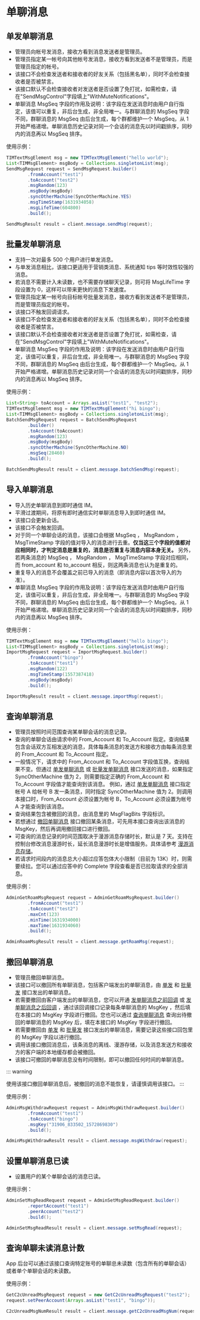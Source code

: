 # 单聊消息

## 单发单聊消息

- 管理员向帐号发消息，接收方看到消息发送者是管理员。
- 管理员指定某一帐号向其他帐号发消息，接收方看到发送者不是管理员，而是管理员指定的帐号。
- 该接口不会检查发送者和接收者的好友关系（包括黑名单），同时不会检查接收者是否被禁言。
- 该接口默认不会检查接收者对发送者是否设置了免打扰，如需检查，请在"SendMsgControl"字段填上"WithMuteNotifications"。
- 单聊消息 MsgSeq 字段的作用及说明：该字段在发送消息时由用户自行指定，该值可以重复，非后台生成，非全局唯一。与群聊消息的 MsgSeq 字段不同，群聊消息的 MsgSeq 由后台生成，每个群都维护一个 MsgSeq，从 1 开始严格递增。单聊消息历史记录对同一个会话的消息先以时间戳排序，同秒内的消息再以 MsgSeq 排序。

使用示例：

```java
TIMTextMsgElement msg = new TIMTextMsgElement("hello world");
List<TIMMsgElement> msgBody = Collections.singletonList(msg);
SendMsgRequest request = SendMsgRequest.builder()
        .fromAccount("test1")
        .toAccount("test2")
        .msgRandom(123)
        .msgBody(msgBody)
        .syncOtherMachine(SyncOtherMachine.YES)
        .msgTimeStamp(1631934058)
        .msgLifeTime(604800)
        .build();

SendMsgResult result = client.message.sendMsg(request);
```

## 批量发单聊消息

- 支持一次对最多 500 个用户进行单发消息。
- 与单发消息相比，该接口更适用于营销类消息、系统通知 tips 等时效性较强的消息。
- 若消息不需要计入未读数，也不需要存储聊天记录，则可将 MsgLifeTime 字段设置为 0，这样可以带来更快的消息下发速度。
- 管理员指定某一帐号向目标帐号批量发消息，接收方看到发送者不是管理员，而是管理员指定的帐号。
- 该接口不触发回调请求。
- 该接口不会检查发送者和接收者的好友关系（包括黑名单），同时不会检查接收者是否被禁言。
- 该接口默认不会检查接收者对发送者是否设置了免打扰，如需检查，请在"SendMsgControl"字段填上"WithMuteNotifications"。
- 单聊消息 MsgSeq 字段的作用及说明：该字段在发送消息时由用户自行指定，该值可以重复，非后台生成，非全局唯一。与群聊消息的 MsgSeq 字段不同，群聊消息的 MsgSeq 由后台生成，每个群都维护一个 MsgSeq，从 1 开始严格递增。单聊消息历史记录对同一个会话的消息先以时间戳排序，同秒内的消息再以 MsgSeq 排序。

使用示例：

```java
List<String> toAccount = Arrays.asList("test1", "test2");
TIMTextMsgElement msg = new TIMTextMsgElement("hi bingo");
List<TIMMsgElement> msgBody = Collections.singletonList(msg);
BatchSendMsgRequest request = BatchSendMsgRequest
        .builder()
        .toAccount(toAccount)
        .msgRandom(123)
        .msgBody(msgBody)
        .syncOtherMachine(SyncOtherMachine.NO)
        .msgSeq(28460)
        .build();

BatchSendMsgResult result = client.message.batchSendMsg(request);
```

## 导入单聊消息

- 导入历史单聊消息到即时通信 IM。
- 平滑过渡期间，将原有即时通信实时单聊消息导入到即时通信 IM。
- 该接口会更新会话。
- 该接口不会触发回调。
- 对于同一个单聊会话的消息，该接口会根据 MsgSeq ， MsgRandom ， MsgTimeStamp 字段的值对导入的消息进行去重。**仅当这三个字段的值都对应相同时，才判定消息是重复的，消息是否重复与消息内容本身无关。** 另外，若两条消息的 MsgSeq ， MsgRandom ， MsgTimeStamp 字段对应相同，而 from_account 和 to_account 相反，则这两条消息也认为是重复的。
- 重复导入的消息不会覆盖之前已导入的消息（即消息内容以首次导入的为准）。
- 单聊消息 MsgSeq 字段的作用及说明：该字段在发送消息时由用户自行指定，该值可以重复，非后台生成，非全局唯一。与群聊消息的 MsgSeq 字段不同，群聊消息的 MsgSeq 由后台生成，每个群都维护一个 MsgSeq，从 1 开始严格递增。单聊消息历史记录对同一个会话的消息先以时间戳排序，同秒内的消息再以 MsgSeq 排序。

使用示例：

```java
TIMTextMsgElement msg = new TIMTextMsgElement("hello bingo");
List<TIMMsgElement> msgBody = Collections.singletonList(msg);
ImportMsgRequest request = ImportMsgRequest.builder()
        .fromAccount("bingo")
        .toAccount("test1")
        .msgRandom(122)
        .msgTimeStamp(1557387418)
        .msgBody(msgBody)
        .build();

ImportMsgResult result = client.message.importMsg(request);
```

## 查询单聊消息

- 管理员按照时间范围查询某单聊会话的消息记录。
- 查询的单聊会话由请求中的 From_Account 和 To_Account 指定。查询结果包含会话双方互相发送的消息，具体每条消息的发送方和接收方由每条消息里的 From_Account 和 To_Account 指定。
- 一般情况下，请求中的 From_Account 和 To_Account 字段值互换，查询结果不变。但通过 [单发单聊消息](#单发单聊消息) 或 [批量发单聊消息](#批量发单聊消息) 接口发送的消息，如果指定 SyncOtherMachine 值为 2，则需要指定正确的 From_Account 和 To_Account 字段值才能查询到该消息。
  例如，通过 [单发单聊消息](#单发单聊消息) 接口指定帐号 A 给帐号 B 发一条消息，同时指定 SyncOtherMachine 值为 2。则调用本接口时，From_Account 必须设置为帐号 B，To_Account 必须设置为帐号 A 才能查询到该消息。
- 查询结果包含被撤回的消息，由消息里的 MsgFlagBits 字段标识。
- 若想通过 [撤回单聊消息](#撤回单聊消息) 接口撤回某条消息，可先用本接口查询出该消息的 MsgKey，然后再调用撤回接口进行撤回。
- 可查询的消息记录的时间范围取决于漫游消息存储时长，默认是 7 天。支持在控制台修改消息漫游时长，延长消息漫游时长是增值服务。具体请参考 [漫游消息存储](https://cloud.tencent.com/document/product/269/3571#.E6.BC.AB.E6.B8.B8.E6.B6.88.E6.81.AF.E5.AD.98.E5.82.A8)。
- 若请求时间段内的消息总大小超过应答包体大小限制（目前为 13K）时，则需要续拉。您可以通过应答中的 Complete 字段查看是否已拉取请求的全部消息。

使用示例：

```java
AdminGetRoamMsgRequest request = AdminGetRoamMsgRequest.builder()
        .fromAccount("test1")
        .toAccount("test2")
        .maxCnt(123)
        .minTime(1631934000)
        .maxTime(1631934060)
        .build();

AdminRoamMsgResult result = client.message.getRoamMsg(request);
```

## 撤回单聊消息

- 管理员撤回单聊消息。
- 该接口可以撤回所有单聊消息，包括客户端发出的单聊消息，由 [单发](#单发单聊消息) 和 [批量发](#批量发单聊消息) 接口发出的单聊消息。
- 若需要撤回由客户端发出的单聊消息，您可以开通 [发单聊消息之前回调](https://cloud.tencent.com/document/product/269/38980) 或 [发单聊消息之后回调](https://cloud.tencent.com/document/product/269/38980) ，通过该回调接口记录每条单聊消息的 MsgKey ，然后填在本接口的 MsgKey 字段进行撤回。您也可以通过 [查询单聊消息](#查询单聊消息) 查询出待撤回的单聊消息的 MsgKey 后，填在本接口的 MsgKey 字段进行撤回。
- 若需要撤回由 [单发](#单发单聊消息) 和 [批量发](#批量发单聊消息) 接口发出的单聊消息，需要记录这些接口回包里的 MsgKey 字段以进行撤回。
- 调用该接口撤回消息后，该条消息的离线、漫游存储，以及消息发送方和接收方的客户端的本地缓存都会被撤回。
- 该接口可撤回的单聊消息没有时间限制，即可以撤回任何时间的单聊消息。

::: warning

使用该接口撤回单聊消息后，被撤回的消息不能恢复，请谨慎调用该接口。
:::

使用示例：

```java
AdminMsgWithdrawRequest request = AdminMsgWithdrawRequest.builder()
        .fromAccount("test1")
        .toAccount("bingo")
        .msgKey("31906_833502_1572869830")
        .build();

AdminMsgWithdrawResult result = client.message.msgWithdraw(request);
```

## 设置单聊消息已读

- 设置用户的某个单聊会话的消息已读。

使用示例：

```java
AdminSetMsgReadRequest request = AdminSetMsgReadRequest.builder()
        .reportAccount("test1")
        .peerAccount("test2")
        .build();

AdminSetMsgReadResult result = client.message.setMsgRead(request);
```

## 查询单聊未读消息计数

App 后台可以通过该接口查询特定账号的单聊总未读数（包含所有的单聊会话）或者单个单聊会话的未读数。

使用示例：

```java
GetC2cUnreadMsgRequest request = new GetC2cUnreadMsgRequest("test2");
request.setPeerAccount(Arrays.asList("test1", "bingo"));

C2cUnreadMsgNumResult result = client.message.getC2cUnreadMsgNum(request);
```
